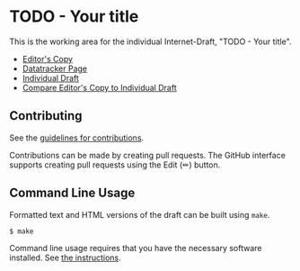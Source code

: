 # TODO - Your title

This is the working area for the individual Internet-Draft, "TODO - Your title".

* [Editor's Copy](https://LucasWang86.github.io/framework-of-fcbgp/#go.draft-wang-sidr-frameworkoffcbgp.html)
* [Datatracker Page](https://datatracker.ietf.org/doc/draft-wang-sidr-frameworkoffcbgp)
* [Individual Draft](https://datatracker.ietf.org/doc/html/draft-wang-sidr-frameworkoffcbgp)
* [Compare Editor's Copy to Individual Draft](https://LucasWang86.github.io/framework-of-fcbgp/#go.draft-wang-sidr-frameworkoffcbgp.diff)


## Contributing

See the
[guidelines for contributions](https://github.com/LucasWang86/framework-of-fcbgp/blob//CONTRIBUTING.md).

Contributions can be made by creating pull requests.
The GitHub interface supports creating pull requests using the Edit (✏) button.


## Command Line Usage

Formatted text and HTML versions of the draft can be built using `make`.

```sh
$ make
```

Command line usage requires that you have the necessary software installed.  See
[the instructions](https://github.com/martinthomson/i-d-template/blob/main/doc/SETUP.md).

